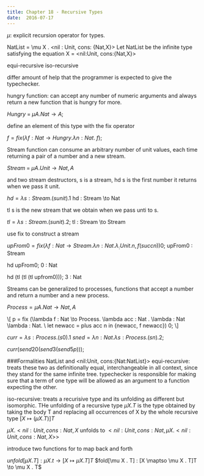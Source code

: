 ```yaml
---
title: Chapter 18 - Recursive Types
date:  2016-07-17
---
```


$\mu$: explicit recursion operator for types.

NatList = \mu X . <nil : Unit, cons: {Nat,X}>
Let NatList be the infinite type satisfying the equation X = <nil:Unit, cons:{Nat,X}>

equi-recursive
iso-recursive

differ amount of help that the programmer is expected to give the typechecker.

hungry function: can accept any number of numeric arguments and always return
a new function that is hungry for more.

$Hungry \; = \; \mu A . Nat \to A;$

define an element of this type with the fix operator

$f = fix (\lambda f : Nat \to Hungry. \lambda n : Nat . \; f);$

Stream function can consume an arbitrary number of unit values, each time returning
a pair of a number and a new stream.

$Stream \; = \; \mu A . Unit \to {Nat, A}$

and two stream destructors, s is a stream, hd s is the first number it returns when
we pass it unit.

$hd = \lambda s : Stream. (s unit). 1$
hd : Stream \to Nat

tl s is the new stream that we obtain when we pass unti to s.

$tl = \lambda s : Stream. (s unit). 2;$
tl : Stream \to Stream

use fix to construct a stream

$upFrom0 = fix (\lambda f : Nat \to Stream. \lambda n : Nat. \lambda _ : Unit. {n, f (succ n)}) 0;$
upFrom0 : Stream

hd upFrom0;
0 : Nat

hd (tl (tl (tl upfrom0)));
3 : Nat

Streams can be generalized to processes, functions that accept a number and return
a number and a new process.

$Process = \mu A. Nat \to {Nat,A}$

\\[
p = fix (\lambda f : Nat \to Process. \lambda acc : Nat . \\lambda : Nat \lambda : Nat. \\
  let newacc = plus acc n in
  {newacc, f newacc}) 0;
\\]


$curr = \lambda s : Process. (s 0). 1$
$sned = \lambda n : Nat . \lambda s : Process. (s n). 2;$

$curr (send 20 (send 3 (send 5 p)));$



###Formalities
NatList and <nil:Unit, cons:{Nat:NatList}>
equi-recursive: treats these two as definitionally equal, interchangeable in all
context, since they stand for the same infinite tree. typechecker is responsible
for making sure that a term of one type will be allowed as an argument to a function
expecting the other.

iso-recursive: treats a recurisive type and its unfolding as different but isomorphic.
THe unfolding of a recursive type $\mu X.T$ is the type obtained by taking the
body T and replacing all occurrences of X by the whole recursive type $[X \mapsto (\mu X.T)]T$

$\mu X . <nil:Unit, cons:{Nat,X}$ unfolds to $<nil:Unit, cons:{Nat, \mu X. <nil:Unit, cons:{Nat,X}>}>$

introduce two functions for to map back and forth

$unfold[\mu X . T] : \mu X.t \to [X \mapsto \mu X . T]T$
$fold[\mu X . T] : [X \maptso \mu X . T]T \to \mu X . T$
